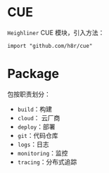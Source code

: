 # CUE

`Heighliner` CUE 模块，引入方法：
```
import "github.com/h8r/cue"
```

# Package

包按职责划分：

* `build`：构建
* `cloud`： 云厂商
* `deploy`：部署
* `git`：代码仓库
* `logs`：日志
* `monitoring`：监控
* `tracing`：分布式追踪